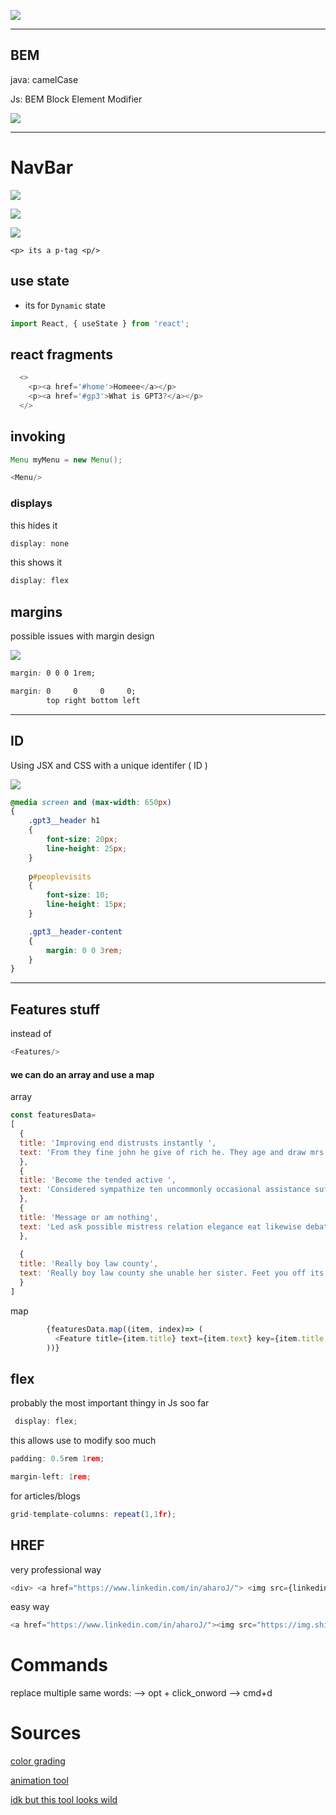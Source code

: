 


![](../../../z/aharo24%202023-02-28%20at%2012.34.15%20AM.png)

---
## BEM
java:
	camelCase

Js:
	BEM
	Block Element Modifier

![](../../../z/aharo24%202023-03-02%20at%2012.40.41%20AM.png)

---

# NavBar
![](../../../z/aharo24%202023-02-28%20at%202.31.44%20AM.png)

![](../../../z/aharo24%202023-02-28%20at%202.33.43%20AM.png)

![](../../../z/aharo24%202023-02-28%20at%202.32.11%20AM.png)

`<p> its a p-tag <p/> `



## use state
- its for `Dynamic` state

```js
import React, { useState } from 'react';
```


## react fragments
```js
  <> 
    <p><a href='#home'>Homeee</a></p>
    <p><a href='#gp3'>What is GPT3?</a></p>
  </>
```



## invoking

```java
Menu myMenu = new Menu();
```

```js
<Menu/>
```

### displays

this hides it
```js
display: none
```

this shows it
```js
display: flex
```


## margins 

possible issues with margin design 

![](../../../z/aharo24%202023-03-02%20at%201.36.36%20AM.png)

```css
margin: 0 0 0 1rem;
```


```css
margin: 0     0     0     0;
        top right bottom left
```



---
## ID 

Using JSX and CSS with a unique identifer ( ID )

![](../../../z/aharo24%202023-03-02%20at%202.01.19%20AM.png)


```css
@media screen and (max-width: 650px) 
{
    .gpt3__header h1
    {
        font-size: 20px;
        line-height: 25px;
    }
    
    p#peoplevisits
    {
        font-size: 10;
        line-height: 15px;
    }

    .gpt3__header-content
    {
        margin: 0 0 3rem;
    }
}
```

---

## Features stuff
instead of 
```js
<Features/>
```

#### we can do an array and use a map

array
```js
const featuresData=
[
  {
  title: 'Improving end distrusts instantly ',
  text: 'From they fine john he give of rich he. They age and draw mrs like. Improving end distrusts may instantly was household applauded.'
  },
  {
  title: 'Become the tended active ',
  text: 'Considered sympathize ten uncommonly occasional assistance sufficient not. Letter of on become he tended active enable to.'
  },
  {
  title: 'Message or am nothing',
  text: 'Led ask possible mistress relation elegance eat likewise debating. By message or am nothing amongst chiefly address.'
  },
  
  {
  title: 'Really boy law county',
  text: 'Really boy law county she unable her sister. Feet you off its like like six. Among sex are leave law built now. In built table in an rapid blush.'
  }
]
```

map
```js
        {featuresData.map((item, index)=> (
          <Feature title={item.title} text={item.text} key={item.title + index}/>
        ))}
```

## flex
probably the most important thingy in Js soo far

```js
 display: flex;
```

this allows use to modify soo much 
```js
padding: 0.5rem 1rem;
```

```js
margin-left: 1rem;
```



for articles/blogs

```js
grid-template-columns: repeat(1,1fr);
```




## HREF

very professional way
```js
<div> <a href="https://www.linkedin.com/in/aharoJ/"> <img src={linkedin} alt='linkedin profile'></img> </a> </div>
```

easy way
```js
<a href="https://www.linkedin.com/in/aharoJ/"><img src="https://img.shields.io/badge/LinkedIn-0077B5?style=for-the-badge&logo=linkedin&logoColor=white" alt="Linkedin" /></a>
```










# Commands

replace multiple same words:
	--> opt + click_onword
	--> cmd+d 

# Sources

[color grading](https://angrytools.com/gradient/)

[animation tool](https://animista.net)

[idk but this tool looks wild](https://www.figma.com)




